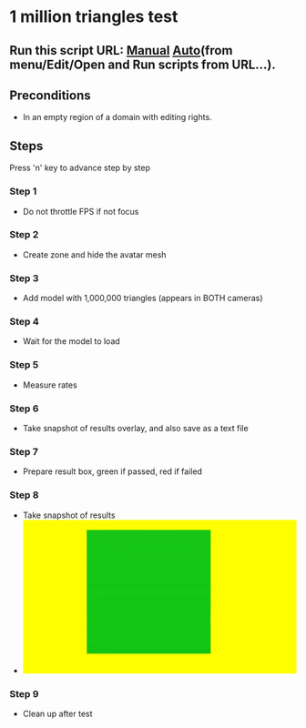 # 1 million triangles test
## Run this script URL: [Manual](./test.js?raw=true)   [Auto](./testAuto.js?raw=true)(from menu/Edit/Open and Run scripts from URL...).

## Preconditions
- In an empty region of a domain with editing rights.

## Steps
Press 'n' key to advance step by step

### Step 1
- Do not throttle FPS if not focus
### Step 2
- Create zone and hide the avatar mesh
### Step 3
- Add model with 1,000,000 triangles (appears in BOTH cameras)
### Step 4
- Wait for the model to load
### Step 5
- Measure rates
### Step 6
- Take snapshot of results overlay, and also save as a text file
### Step 7
- Prepare result box, green if passed, red if failed
### Step 8
- Take snapshot of results
- ![](./ExpectedImage_00000.png)
### Step 9
- Clean up after test
